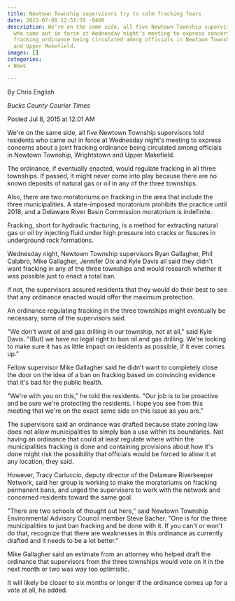 ```yaml
---
title: Newtown Township supervisors try to calm fracking fears
date: 2015-07-08 12:51:59 -0400
description: We're on the same side, all five Newtown Township supervisors told residents
  who came out in force at Wednesday night's meeting to express concerns about a joint
  fracking ordinance being circulated among officials in Newtown Township, Wrightstown
  and Upper Makefield.
images: []
categories:
- News

---
```

By Chris English

*Bucks County Courier Times*

Posted Jul 8, 2015 at 12:01 AM

We&#39;re on the same side, all five Newtown Township supervisors told residents who came out in force at Wednesday night&#39;s meeting to express concerns about a joint fracking ordinance being circulated among officials in Newtown Township, Wrightstown and Upper Makefield.

The ordinance, if eventually enacted, would regulate fracking in all three townships. If passed, it might never come into play because there are no known deposits of natural gas or oil in any of the three townships.

Also, there are two moratoriums on fracking in the area that include the three municipalities. A state-imposed moratorium prohibits the practice until 2018, and a Delaware River Basin Commission moratorium is indefinite.

Fracking, short for hydraulic fracturing, is a method for extracting natural gas or oil by injecting fluid under high pressure into cracks or fissures in underground rock formations.

Wednesday night, Newtown Township supervisors Ryan Gallagher, Phil Calabro, Mike Gallagher, Jennifer Dix and Kyle Davis all said they didn&#39;t want fracking in any of the three townships and would research whether it was possible just to enact a total ban.

If not, the supervisors assured residents that they would do their best to see that any ordinance enacted would offer the maximum protection.

An ordinance regulating fracking in the three townships might eventually be necessary, some of the supervisors said.

&quot;We don&#39;t want oil and gas drilling in our township, not at all,&quot; said Kyle Davis. &quot;(But) we have no legal right to ban oil and gas drilling. We&#39;re looking to make sure it has as little impact on residents as possible, if it ever comes up.&quot;

Fellow supervisor Mike Gallagher said he didn&#39;t want to completely close the door on the idea of a ban on fracking based on convincing evidence that it&#39;s bad for the public health.

&quot;We&#39;re with you on this,&quot; he told the residents. &quot;Our job is to be proactive and be sure we&#39;re protecting the residents. I hope you see from this meeting that we&#39;re on the exact same side on this issue as you are.&quot;

The supervisors said an ordinance was drafted because state zoning law does not allow municipalities to simply ban a use within its boundaries. Not having an ordinance that could at least regulate where within the municipalities fracking is done and containing provisions about how it&#39;s done might risk the possibility that officials would be forced to allow it at any location, they said.

However, Tracy Carluccio, deputy director of the Delaware Riverkeeper Network, said her group is working to make the moratoriums on fracking permanent bans, and urged the supervisors to work with the network and concerned residents toward the same goal.

&quot;There are two schools of thought out here,&quot; said Newtown Township Environmental Advisory Council member Steve Bacher. &quot;One is for the three municipalities to just ban fracking and be done with it. If you can&#39;t or won&#39;t do that, recognize that there are weaknesses in this ordinance as currently drafted and it needs to be a lot better.&quot;

Mike Gallagher said an estimate from an attorney who helped draft the ordinance that supervisors from the three townships would vote on it in the next month or two was way too optimistic.

It will likely be closer to six months or longer if the ordinance comes up for a vote at all, he added.
